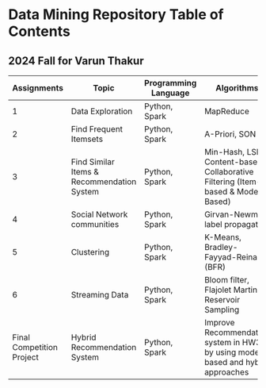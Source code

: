 # Data Mining Repository Table of Contents


## 2024 Fall for Varun Thakur

| Assignments               | Topic                           | Programming Language | Algorithms                                                  |
|---------------------------|---------------------------------|----------------------|-------------------------------------------------------------|
| 1                         | Data Exploration                | Python, Spark        | MapReduce                                                   |
| 2                         | Find Frequent Itemsets          | Python, Spark        | A-Priori, SON                                          |
| 3                         | Find Similar Items & Recommendation System | Python, Spark | Min-Hash, LSH; Content-based, Collaborative Filtering (Item-based & Model-Based) |
| 4                         | Social Network communities      | Python, Spark        | Girvan-Newman, label propagation                            |
| 5                         | Clustering                      | Python, Spark        | K-Means, Bradley-Fayyad-Reina (BFR)                         |
| 6                         | Streaming Data                  | Python, Spark        | Bloom filter, Flajolet Martin, Reservoir Sampling           |
| Final Competition Project | Hybrid Recommendation System    | Python, Spark        | Improve Recommendation system in HW3 by using model-based and hybrid approaches |
